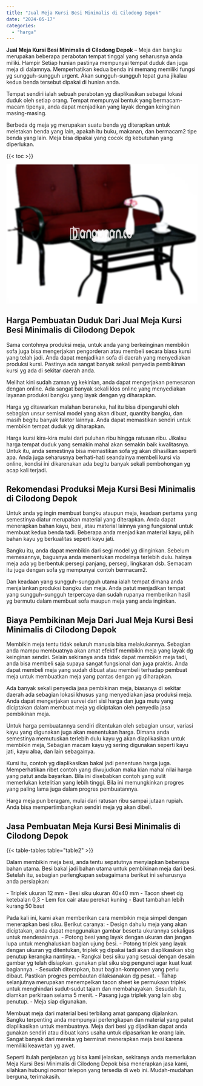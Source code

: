 ```yaml
---
title: "Jual Meja Kursi Besi Minimalis di Cilodong Depok"
date: "2024-05-17"
categories: 
  - "harga"
---
```


**Jual Meja Kursi Besi Minimalis di Cilodong Depok** – Meja dan bangku merupakan beberapa perabotan tempat tinggal yang seharusnya anda miliki. Hampir Setiap hunian pastinya mempunyai tempat duduk dan juga meja di dalamnya. Memperhatikan kedua benda ini memang memiliki fungsi yg sungguh-sungguh urgent. Akan sungguh-sungguh tepat guna jikalau kedua benda tersebut dipakai di hunian anda.

Tempat sendiri ialah sebuah perabotan yg diaplikasikan sebagai lokasi duduk oleh setiap orang. Tempat mempunyai bentuk yang bermacam-macam tipenya, anda dapat menjadikan yang layak dengan keinginan masing-masing.

Berbeda dg meja yg merupakan suatu benda yg diterapkan untuk meletakan benda yang lain, apakah itu buku, makanan, dan bermacam2 tipe benda yang lain. Meja bisa dipakai yang cocok dg kebutuhan yang diperlukan.

{{< toc >}}

![Jual Meja Kursi Besi Minimalis di Cilodong Depok](/images/jual-meja-besi-murah31.png)

## Harga Pembuatan Duduk Dari Jual Meja Kursi Besi Minimalis di Cilodong Depok

Sama contohnya produksi meja, untuk anda yang berkeinginan membikin sofa juga bisa mengerjakan pengorderan atau membeli secara biasa kursi yang telah jadi. Anda dapat menjadikan sofa di daerah yang menyediakan produksi kursi. Pastinya ada sangat banyak sekali penyedia pembikinan kursi yg ada di sekitar daerah anda.

Melihat kini sudah zaman yg kekinian, anda dapat mengerjakan pemesanan dengan online. Ada sangat banyak sekali kios online yang menyediakan layanan produksi bangku yang layak dengan yg diharapkan.

Harga yg ditawarkan malahan beraneka, hal itu bisa dipengaruhi oleh sebagian unsur semisal model yang akan dibuat, quantity bangku, dan masih begitu banyak faktor lainnya. Anda dapat memastikan sendiri untuk membikin tempat duduk yg diharapkan.

Harga kursi kira-kira mulai dari puluhan ribu hingga ratusan ribu. Jikalau harga tempat duduk yang semakin mahal akan semakin baik kwalitasnya. Untuk itu, anda semestinya bisa memastikan sofa yg akan dihasilkan seperti apa. Anda juga seharusnya berhati-hati seandainya membeli kursi via online, kondisi ini dikarenakan ada begitu banyak sekali pembohongan yg acap kali terjadi.

## Rekomendasi Produksi Meja Kursi Besi Minimalis di Cilodong Depok

Untuk anda yg ingin membuat bangku ataupun meja, keadaan pertama yang semestinya diatur merupakan material yang diterapkan. Anda dapat menerapkan bahan kayu, besi, atau material lainnya yang fungsional untuk membuat kedua benda tadi. Beberapa anda menjadikan material kayu, pilih bahan kayu yg berkualitas seperti kayu jati.

Bangku itu, anda dapat membikin dari segi model yg diinginkan. Sebelum memesannya, bagusnya anda menentukan modelnya terlebih dulu. halnya meja ada yg berbentuk persegi panjang, persegi, lingkaran dsb. Semacam itu juga dengan sofa yg mempunyai contoh bermacam2.

Dan keadaan yang sungguh-sungguh utama ialah tempat dimana anda menjalankan produksi bangku dan meja. Anda patut menjadikan tempat yang sungguh-sungguh terpercaya dan sudah rupanya memberikan hasil yg bermutu dalam membuat sofa maupun meja yang anda inginkan.

## Biaya Pembikinan Meja Dari Jual Meja Kursi Besi Minimalis di Cilodong Depok

Membikin meja tentu tidak seluruh manusia bisa melakukannya. Sebagian anda mampu membuatnya akan amat efektif membikin meja yang layak dg keinginan sendiri. Selain sekiranya anda tidak dapat membikin meja tadi, anda bisa membeli saja supaya sangat fungsional dan juga praktis. Anda dapat membeli meja yang sudah dibuat atau membeli terhadap pembuat meja untuk membuatkan meja yang pantas dengan yg diharapkan.

Ada banyak sekali penyedia jasa pembikinan meja, biasanya di sekitar daerah ada sebagian lokasi khusus yang menyediakan jasa produksi meja. Anda dapat mengerjakan survei dari sisi harga dan juga mutu yang diciptakan dalam membuat meja yg diciptakan oleh penyedia jasa pembikinan meja.

Untuk harga pembuatannya sendiri ditentukan oleh sebagian unsur, variasi kayu yang digunakan juga akan menentukan harga. Dimana anda semestinya memutuskan terlebih dulu kayu yg akan diaplikasikan untuk membikin meja, Sebagian macam kayu yg sering digunakan seperti kayu jati, kayu alba, dan lain sebagainya.

Kursi itu, contoh yg diaplikasikan bakal jadi penentuan harga juga. Memperhatikan ribet contoh yang diwujudkan maka kian mahal nilai harga yang patut anda bayarkan. Bila ini disebabkan contoh yang sulit memerlukan ketelitian yang lebih tinggi. Bila ini memungkinkan progres yang paling lama juga dalam progres pembuatannya.

Harga meja pun beragam, mulai dari ratusan ribu sampai jutaan rupiah. Anda bisa mempertimbangkan sendiri meja yg akan dibeli.

## Jasa Pembuatan Meja Kursi Besi Minimalis di Cilodong Depok

{{< table-tables table="table2" >}}

Dalam membikin meja besi, anda tentu sepatutnya menyiapkan beberapa bahan utama. Besi bakal jadi bahan utama untuk pembikinan meja dari besi. Setelah itu, sebagian perlengkapan sebagaimana berikut ini seharusnya anda persiapkan:

\- Triplek ukuran 12 mm - Besi siku ukuran 40x40 mm - Tacon sheet dg ketebalan 0,3 - Lem fox cair atau perekat kuning - Baut tambahan lebih kurang 50 baut

Pada kali ini, kami akan memberikan cara membikin meja simpel dengan menerapkan besi siku. Berikut caranya: - Design dahulu meja yang akan diciptakan, anda dapat menggunakan gambar beserta ukurannya sekaligus untuk mendesainnya. - Potong besi yang layak dengan ukuran dan jangan lupa untuk menghaluskan bagian ujung besi. - Potong triplek yang layak dengan ukuran yg ditentukan, triplek yg dipakai tadi akan diaplikasikan sbg penutup kerangka nantinya. - Rangkai besi siku yang sesuai dengan desain gambar yg telah disiapkan. gunakan plat siku sbg pengunci agar kuat kuat bagiannya. - Sesudah diterapkan, baut bagian-komponen yang perlu dibaut. Pastikan progres pembautan dilaksanakan dg pesat. - Tahap selanjutnya merupakan menempelkan tacon sheet ke permukaan triplek untuk menghindari sudut-sudut tajam dan membahayakan. Sesudah itu, diamkan perkiraan selama 5 menit. - Pasang juga triplek yang lain sbg penutup. - Meja siap digunakan.

Membuat meja dari material besi terbilang amat gampang dijalankan. Bangku terpenting anda mempunyai perlengkapan dan material yang patut diaplikasikan untuk membuatnya. Meja dari besi yg dijadikan dapat anda gunakan sendiri atau dibuat kans usaha untuk dipasarkan ke orang lain. Sangat banyak dari mereka yg berminat menerapkan meja besi karena memiliki keawetan yg awet.

Seperti itulah penjelasan yg bisa kami jelaskan, sekiranya anda memerlukan Meja Kursi Besi Minimalis di Cilodong Depok bisa menerapkan jasa kami, silahkan hubungi nomor telepon yang tersedia di web ini. Mudah-mudahan berguna, terimakasih.
